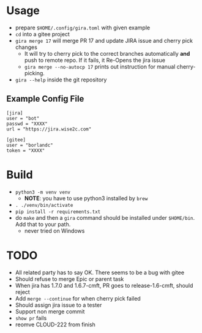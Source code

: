 # Usage
* prepare `$HOME/.config/gira.toml` with given example
* `cd` into a gitee project
* `gira merge 17` will merge PR 17 and update JIRA issue and cherry pick changes
    * It will try to cherry pick to the correct branches automatically **and** push to remote repo. If it fails, it Re-Opens the jira issue
    * `gira merge --no-autocp 17` prints out instruction for manual cherry-picking.
* `gira --help` inside the git repository

## Example Config File

    [jira]
    user = "bot"
    passwd = "XXXX"
    url = "https://jira.wise2c.com"

    [gitee]
    user = "borlandc"
    token = "XXXX"


# Build
* `python3 -m venv venv`
    * **NOTE**: you have to use python3 installed by `brew`
* `. ./venv/bin/activate`
* `pip install -r requirements.txt`
* do `make` and then a `gira` command should be installed under `$HOME/bin`. Add that to your path.
    * never tried on Windows


# TODO
* All related party has to say OK. There seems to be a bug with gitee
* Should refuse to merge Epic or parent task
* When jira has 1.7.0 and 1.6.7-cmft, PR goes to release-1.6-cmft, should reject
* Add `merge --continue` for when cherry pick failed
* Should assign jira issue to a tester
* Support non merge commit
* `show pr` fails
* reomve CLOUD-222 from finish

